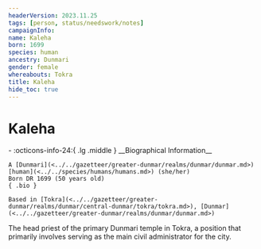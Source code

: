 ```yaml
---
headerVersion: 2023.11.25
tags: [person, status/needswork/notes]
campaignInfo:
name: Kaleha
born: 1699
species: human
ancestry: Dunmari
gender: female
whereabouts: Tokra
title: Kaleha
hide_toc: true
---
```

# Kaleha
<div class="grid cards ext-narrow-margin ext-one-column" markdown>
- :octicons-info-24:{ .lg .middle } __Biographical Information__

    A [Dunmari](<../../gazetteer/greater-dunmar/realms/dunmar/dunmar.md>) [human](<../../species/humans/humans.md>) (she/her)  
    Born DR 1699 (50 years old)  
    { .bio }

    Based in [Tokra](<../../gazetteer/greater-dunmar/realms/dunmar/central-dunmar/tokra/tokra.md>), [Dunmar](<../../gazetteer/greater-dunmar/realms/dunmar/dunmar.md>)
</div>


The head priest of the primary Dunmari temple in Tokra, a position that primarily involves serving as the main civil administrator for the city.  
